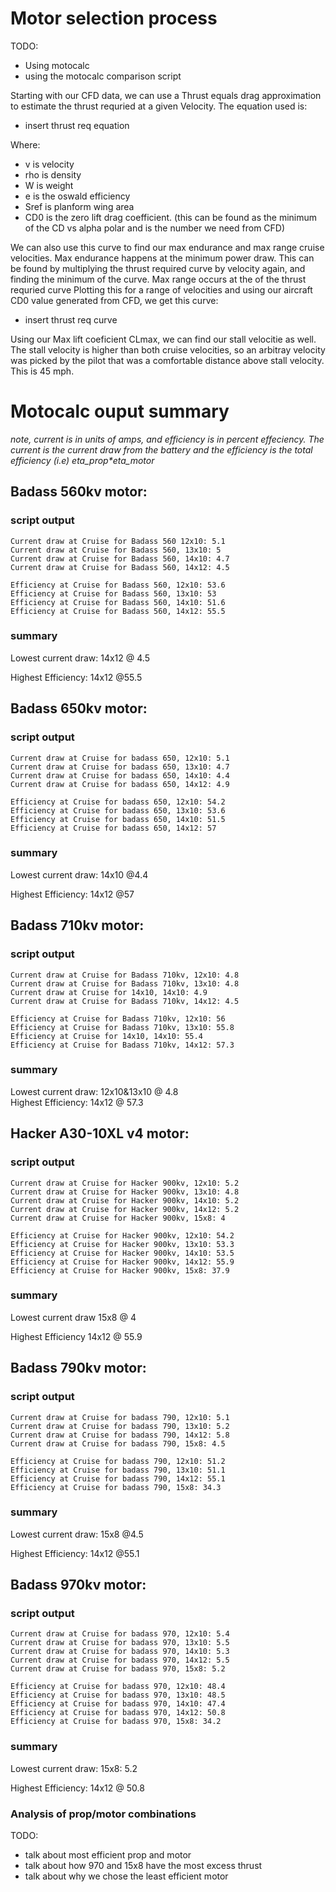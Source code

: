 # Motor selection process
TODO:
- Using motocalc
- using the motocalc comparison script

Starting with our CFD data, we can use a Thrust equals drag approximation to estimate the thrust requried at a given Velocity. The equation used is:
- insert thrust req equation

Where:
- v is velocity
- rho is density
- W is weight
- e is the oswald efficiency
- Sref is planform wing area
- CD0 is the zero lift drag coefficient. (this can be found as the minimum of the CD vs alpha polar and is the number we need from CFD)

We can also use this curve to find our max endurance and max range cruise velocities. Max endurance happens at the minimum power draw. This can be found by multiplying the thrust required curve by velocity again, and finding the minimum of the curve. Max range occurs at the of the thrust requried curve
Plotting this for a range of velocities and using our aircraft CD0 value generated from CFD, we get this curve:
- insert thrust req curve

Using our Max lift coeficient CLmax, we can find our stall velocitie as well. The stall velocity is higher than both cruise velocities, so an arbitray velocity was picked by the pilot that was a comfortable distance above stall velocity. This is 45 mph.

# Motocalc ouput summary
*note, current is in units 
of amps, and efficiency is in percent effeciency. The current is the current draw from the battery and the efficiency is the total efficiency (i.e) eta_prop\*eta_motor*
## Badass 560kv motor:
### script output
~~~
Current draw at Cruise for Badass 560 12x10: 5.1 
Current draw at Cruise for Badass 560, 13x10: 5 
Current draw at Cruise for Badass 560, 14x10: 4.7 
Current draw at Cruise for Badass 560, 14x12: 4.5

Efficiency at Cruise for Badass 560, 12x10: 53.6 
Efficiency at Cruise for Badass 560, 13x10: 53 
Efficiency at Cruise for Badass 560, 14x10: 51.6 
Efficiency at Cruise for Badass 560, 14x12: 55.5
~~~
### summary
Lowest current draw: 14x12 @ 4.5

Highest Efficiency: 14x12 @55.5

## Badass 650kv motor:
### script output
~~~
Current draw at Cruise for badass 650, 12x10: 5.1 
Current draw at Cruise for badass 650, 13x10: 4.7 
Current draw at Cruise for badass 650, 14x10: 4.4 
Current draw at Cruise for badass 650, 14x12: 4.9

Efficiency at Cruise for badass 650, 12x10: 54.2 
Efficiency at Cruise for badass 650, 13x10: 53.6
Efficiency at Cruise for badass 650, 14x10: 51.5 
Efficiency at Cruise for badass 650, 14x12: 57 
~~~
### summary
Lowest current draw: 14x10 @4.4

Highest Efficiency: 14x12 @57

## Badass 710kv motor:
### script output
~~~
Current draw at Cruise for Badass 710kv, 12x10: 4.8
Current draw at Cruise for Badass 710kv, 13x10: 4.8
Current draw at Cruise for 14x10, 14x10: 4.9
Current draw at Cruise for Badass 710kv, 14x12: 4.5

Efficiency at Cruise for Badass 710kv, 12x10: 56
Efficiency at Cruise for Badass 710kv, 13x10: 55.8
Efficiency at Cruise for 14x10, 14x10: 55.4
Efficiency at Cruise for Badass 710kv, 14x12: 57.3
~~~
### summary
Lowest current draw: 12x10&13x10 @ 4.8  
Highest Efficiency: 14x12 @ 57.3
## Hacker A30-10XL v4 motor:
### script output
~~~
Current draw at Cruise for Hacker 900kv, 12x10: 5.2
Current draw at Cruise for Hacker 900kv, 13x10: 4.8
Current draw at Cruise for Hacker 900kv, 14x10: 5.2
Current draw at Cruise for Hacker 900kv, 14x12: 5.2
Current draw at Cruise for Hacker 900kv, 15x8: 4

Efficiency at Cruise for Hacker 900kv, 12x10: 54.2
Efficiency at Cruise for Hacker 900kv, 13x10: 53.3
Efficiency at Cruise for Hacker 900kv, 14x10: 53.5
Efficiency at Cruise for Hacker 900kv, 14x12: 55.9
Efficiency at Cruise for Hacker 900kv, 15x8: 37.9
~~~
### summary
Lowest current draw 15x8 @ 4

Highest Efficiency 14x12 @ 55.9
## Badass 790kv motor:

### script output
~~~
Current draw at Cruise for badass 790, 12x10: 5.1 
Current draw at Cruise for badass 790, 13x10: 5.2 
Current draw at Cruise for badass 790, 14x12: 5.8
Current draw at Cruise for badass 790, 15x8: 4.5 

Efficiency at Cruise for badass 790, 12x10: 51.2 
Efficiency at Cruise for badass 790, 13x10: 51.1 
Efficiency at Cruise for badass 790, 14x12: 55.1 
Efficiency at Cruise for badass 790, 15x8: 34.3
~~~

### summary
Lowest current draw: 15x8 @4.5

Highest Efficiency: 14x12 @55.1
## Badass 970kv motor:

### script output
~~~
Current draw at Cruise for badass 970, 12x10: 5.4
Current draw at Cruise for badass 970, 13x10: 5.5
Current draw at Cruise for badass 970, 14x10: 5.3
Current draw at Cruise for badass 970, 14x12: 5.5
Current draw at Cruise for badass 970, 15x8: 5.2

Efficiency at Cruise for badass 970, 12x10: 48.4
Efficiency at Cruise for badass 970, 13x10: 48.5
Efficiency at Cruise for badass 970, 14x10: 47.4
Efficiency at Cruise for badass 970, 14x12: 50.8
Efficiency at Cruise for badass 970, 15x8: 34.2
~~~
### summary
Lowest current draw: 15x8: 5.2

Highest Efficiency: 14x12 @ 50.8

### Analysis of prop/motor combinations
TODO:
- talk about most efficient prop and motor
- talk about how 970 and 15x8 have the most excess thrust
- talk about why we chose the least efficient motor
